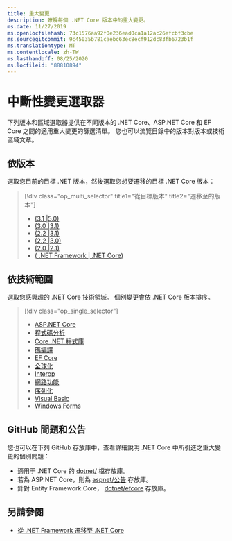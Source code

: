 ```yaml
---
title: 重大變更
description: 瞭解每個 .NET Core 版本中的重大變更。
ms.date: 11/27/2019
ms.openlocfilehash: 73c1576aa92f0e236ead0ca1a12ac26efcbf3cbe
ms.sourcegitcommit: 9c45035b781caebc63ec8ecf912dc83fb6723b1f
ms.translationtype: MT
ms.contentlocale: zh-TW
ms.lasthandoff: 08/25/2020
ms.locfileid: "88810894"
---
```

# <a name="breaking-change-selectors"></a>中斷性變更選取器

下列版本和區域選取器提供在不同版本的 .NET Core、ASP.NET Core 和 EF Core 之間的適用重大變更的篩選清單。 您也可以流覽目錄中的版本對版本或技術區域文章。

## <a name="by-version"></a>依版本

選取您目前的目標 .NET 版本，然後選取您想要遷移的目標 .NET Core 版本：

> [!div class="op_multi_selector" title1="從目標版本" title2="遷移至的版本"]
>
> - [ (3.1 |5.0) ](3.1-5.0.md)
> - [ (3.0 |3.1) ](3.0-3.1.md)
> - [ (2.2 |3.1) ](2.2-3.1.md)
> - [ (2.2 |3.0) ](2.2-3.0.md)
> - [ (2.0 |2.1) ](2.0-2.1.md)
> - [ ( .NET Framework | .NET Core) ](fx-core.md)

## <a name="by-technology-area"></a>依技術範圍

選取您感興趣的 .NET Core 技術領域。 個別變更會依 .NET Core 版本排序。

> [!div class="op_single_selector"]
>
> - [ASP.NET Core](aspnetcore.md)
> - [程式碼分析](code-analysis.md)
> - [Core .NET 程式庫](corefx.md)
> - [碼編譯](cryptography.md)
> - [EF Core](/ef/core/what-is-new/ef-core-3.0/breaking-changes)
> - [全球化](globalization.md)
> - [Interop](interop.md)
> - [網路功能](networking.md)
> - [序列化](serialization.md)
> - [Visual Basic](visualbasic.md)
> - [Windows Forms](winforms.md)

## <a name="github-issues-and-announcements"></a>GitHub 問題和公告

您也可以在下列 GitHub 存放庫中，查看詳細說明 .NET Core 中所引進之重大變更的個別問題：

- 適用于 .NET Core 的 [dotnet/](https://github.com/dotnet/docs/issues?q=is%3Aissue+label%3Abreaking-change) 檔存放庫。
- 若為 ASP.NET Core，則為 [aspnet/公告](https://github.com/aspnet/Announcements/issues?q=is%3Aissue+is%3Aopen+label%3A%22Breaking+change%22+label%3A3.0.0) 存放庫。
- 針對 Entity Framework Core， [dotnet/efcore](https://github.com/dotnet/efcore/issues?q=is%3Aopen+is%3Aissue+label%3Abreaking-change) 存放庫。

## <a name="see-also"></a>另請參閱

- [從 .NET Framework 遷移至 .NET Core](../porting/index.md)

